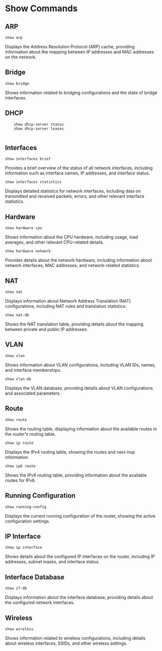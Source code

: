 # Show Commands

## ARP

```text
show arp
```

Displays the Address Resolution Protocol (ARP) cache, providing information about the mapping between IP addresses and MAC addresses on the network.

## Bridge

```text
show bridge
```

Shows information related to bridging configurations and the state of bridge interfaces.

## DHCP

```text
    show dhcp-server status
    show dhcp-server leases
    
```


## Interfaces

```text
show interfaces brief
```

Provides a brief overview of the status of all network interfaces, including information such as interface names, IP addresses, and interface status.

```text
show interfaces statistics
```

Displays detailed statistics for network interfaces, including data on transmitted and received packets, errors, and other relevant interface statistics.

## Hardware

```text
show hardware cpu
```

Shows information about the CPU hardware, including usage, load averages, and other relevant CPU-related details.

```text
show hardware network
```

Provides details about the network hardware, including information about network interfaces, MAC addresses, and network-related statistics.

## NAT

```text
show nat
```

Displays information about Network Address Translation (NAT) configurations, including NAT rules and translation statistics.

```text
show nat-db
```

Shows the NAT translation table, providing details about the mapping between private and public IP addresses.

## VLAN

```text
show vlan
```

Shows information about VLAN configurations, including VLAN IDs, names, and interface memberships.

```text
show vlan-db
```

Displays the VLAN database, providing details about VLAN configurations and associated parameters.

## Route

```text
show route
```

Shows the routing table, displaying information about the available routes in the router's routing table.

```text
show ip route
```

Displays the IPv4 routing table, showing the routes and next-hop information.

```text
show ip6 route
```

Shows the IPv6 routing table, providing information about the available routes for IPv6.

## Running Configuration

```text
show running-config
```

Displays the current running configuration of the router, showing the active configuration settings.

## IP Interface

```text
show ip interface
```

Shows details about the configured IP interfaces on the router, including IP addresses, subnet masks, and interface status.

## Interface Database

```text
show if-db
```

Displays information about the interface database, providing details about the configured network interfaces.

## Wireless

```text
show wireless
```

Shows information related to wireless configurations, including details about wireless interfaces, SSIDs, and other wireless settings.